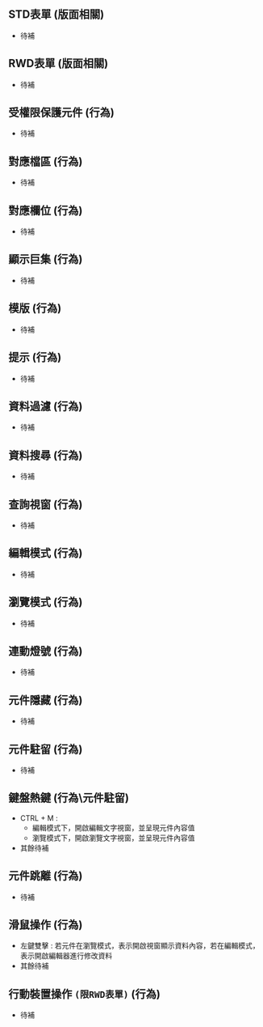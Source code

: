 ## <div id="layout-std">STD表單 <path>(版面相關)</path></div>
* 待補		

## <div id="layout-rwd">RWD表單 <path>(版面相關)</path></div>
* 待補	

## <div id="behavior-protect">受權限保護元件 <path>(行為)</path></div>
* 待補	

## <div id="behavior-alias">對應檔區 <path>(行為)</path></div>
* 待補	

## <div id="behavior-field">對應欄位 <path>(行為)</path></div>
* 待補	

## <div id="behavior-show">顯示巨集 <path>(行為)</path></div>
* 待補	

## <div id="behavior-format">模版 <path>(行為)</path></div>    
* 待補	

## <div id="behavior-hint">提示 <path>(行為)</path></div>    
* 待補	

## <div id="behavior-filter">資料過濾 <path>(行為)</path></div>    
* 待補	

## <div id="behavior-find">資料搜尋 <path>(行為)</path></div>    
* 待補	

## <div id="behavior-query">查詢視窗 <path>(行為)</path></div>
* 待補	

## <div id="edit">編輯模式 <path>(行為)</path></div>
* 待補

## <div id="browse">瀏覽模式 <path>(行為)</path></div>
* 待補

## <div id="light">連動燈號 <path>(行為)</path></div>
* 待補

## <div id="hide">元件隱藏 <path>(行為)</path></div>
* 待補

## <div id="focus">元件駐留 <path>(行為)</path></div>
* 待補

## <div id="hotkey">鍵盤熱鍵 <path>(行為\元件駐留)</path></div>
* CTRL + M : 
    * 編輯模式下，開啟編輯文字視窗，並呈現元件內容值
    * 瀏覽模式下，開啟瀏覽文字視窗，並呈現元件內容值
* 其餘待補
    
## <div id="blur">元件跳離 <path>(行為)</path></div>
* 待補

## <div id="mouse">滑鼠操作 <path>(行為)</path></div>
* 左鍵雙擊 : 若元件在瀏覽模式，表示開啟視窗顯示資料內容，若在編輯模式，表示開啟編輯器進行修改資料
* 其餘待補

## <div id="mobile">行動裝置操作 `(限RWD表單)` <path>(行為)</path></div>
* 待補